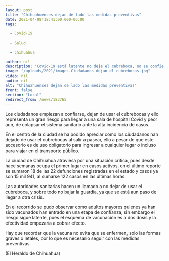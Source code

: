 ```yaml
---
layout: post
title: "Chihuahuenses dejan de lado las medidas preventivas"
date: 2021-04-08T18:41:00.000-06:00
tags:
  
  - Covid-19
  
  - Salud
  
  - chihuahua
  
author: nil
description: "Covid-19 está latente no deje el cubreboca, no se confie el virus sigue entre nosotros proteja a los suyos"
image: "/uploads/2021/images-Ciudadanos_dejan_el_cubrebocas.jpg"
video: nil
audio: nil
alt: "Chihuahuenses dejan de lado las medidas preventivas"
front: false
section: "Local"
redirect_from: /news/183765
---
```


Los ciudadanos empiezan a confiarse, dejan de usar el cubrebocas y ello representa un gran riesgo para llegar a una sala de hospital Covid y peor aun, de colapsar el sistema sanitario ante la alta incidencia de casos.

En el centro de la ciudad se ha podido apreciar como los ciudadanos han dejado de usar el cubrebocas al salir a pasear, ello a pesar de que este accesorio es de uso obligatorio para ingresar a cualquier lugar o incluso para viajar en el transporte público.

La ciudad de Chihuahua atraviesa por una situación critica, pues desde hace semanas ocupa el primer lugar en casos activos, en el último reporte se sumaron 18 de las 22 defunciones registradas en el estado y casos ya son 15 mil 941, al sumarse 122 casos en las últimas horas.

Las autoridades sanitarias hacen un llamado a no dejar de usar el cubreboca, y sobre todo no bajar la guardia, ya que se está aun paso de llegar a otra crisis.

En el recorrido se pudo observar como adultos mayores quienes ya han sido vacunados han entrado en una etapa de confianza, sin embargo el riesgo sigue latente, pues el esquema de vacunación es a dos dosis y la efectividad empezaría a cobrar efecto.

Hay que recordar que la vacuna no evita que se enfermen, solo las formas graves o letales, por lo que es necesario seguir con las medidas preventivas.

(El Heraldo de Chihuahua)